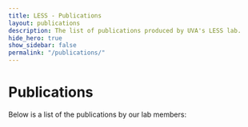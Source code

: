 ```yaml
---
title: LESS - Publications
layout: publications
description: The list of publications produced by UVA's LESS lab.
hide_hero: true
show_sidebar: false
permalink: "/publications/"
---
```


# Publications

Below is a list of the publications by our lab members: